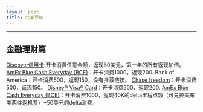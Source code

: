 ```yaml
---
layout: post
title: 北美导航
---
```


---

金融理财篇
-----
[Discover信用卡][1]:开卡消费任意金额，返现50美元，第一年的所有返现加倍。
[AmEx Blue Cash Everyday (BCE)][2]：开卡消费1000，返现200.
Bank of America：开卡消费500，返现150，没有推荐链接。
[Chase freedom][3]：开卡消费500，返现150。
[Disney® Visa® Card][4]：开卡消费500，返现200.
[AmEx Blue Cash Everyday (BCE)][5]：开卡消费1000，返现40K的delta里程点数（可兑换美东美西往返机票）+50美元的delta消费。


  [1]: https://refer.discover.com/s/32o7u
  [2]: http://refer.amex.us/MENGHLOXux?XLINK=MYCP
  [3]: https://www.referyourchasecard.com/m/2/6L5/FNS2/1548945090
  [4]: https://www.referyourchasecard.com/m/200/6L5/FQXR/1548913739
  [5]: http://refer.amex.us/MENGHLcPyY?XLINK=MYCP
